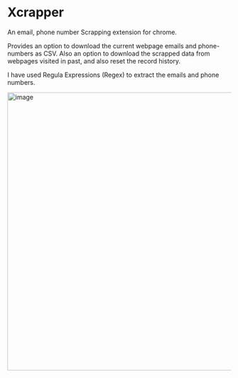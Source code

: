 # Xcrapper
An email, phone number Scrapping extension for chrome.

Provides an option to download the current webpage emails and phone-numbers as CSV.
Also an option to download the scrapped data from webpages visited in past, and also reset the record history.

I have used Regula Expressions (Regex) to extract the emails and phone numbers.

<img width="625" alt="image" src="https://user-images.githubusercontent.com/89444844/190827068-420b959f-a812-43de-80ac-8424b5b0abd1.png">

